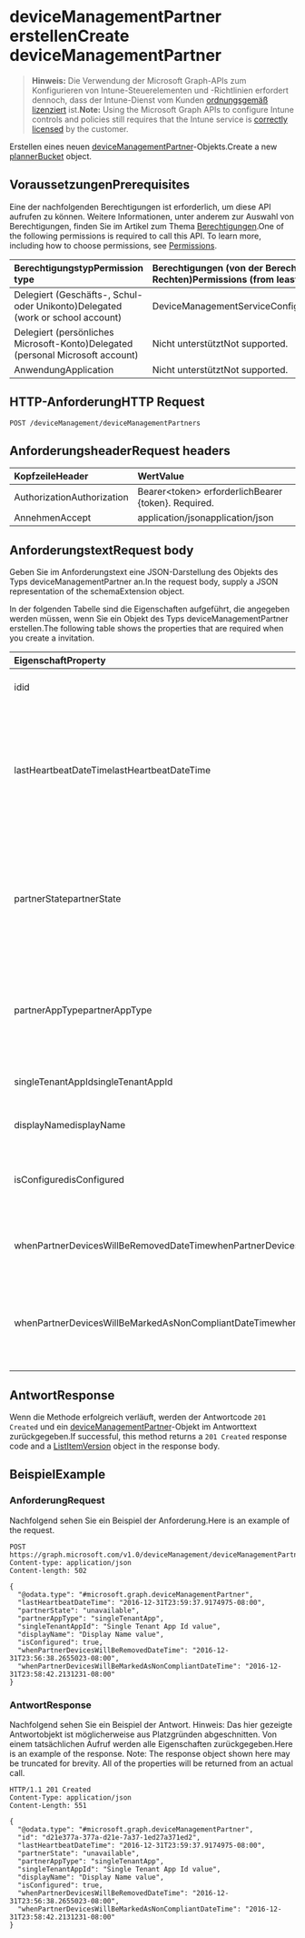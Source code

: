 # <a name="create-devicemanagementpartner"></a><span data-ttu-id="f5af0-101">deviceManagementPartner erstellen</span><span class="sxs-lookup"><span data-stu-id="f5af0-101">Create deviceManagementPartner</span></span>

> <span data-ttu-id="f5af0-102">**Hinweis:** Die Verwendung der Microsoft Graph-APIs zum Konfigurieren von Intune-Steuerelementen und -Richtlinien erfordert dennoch, dass der Intune-Dienst vom Kunden [ordnungsgemäß lizenziert](https://go.microsoft.com/fwlink/?linkid=839381) ist.</span><span class="sxs-lookup"><span data-stu-id="f5af0-102">**Note:** Using the Microsoft Graph APIs to configure Intune controls and policies still requires that the Intune service is [correctly licensed](https://go.microsoft.com/fwlink/?linkid=839381) by the customer.</span></span>

<span data-ttu-id="f5af0-103">Erstellen eines neuen [deviceManagementPartner](../resources/intune_onboarding_devicemanagementpartner.md)-Objekts.</span><span class="sxs-lookup"><span data-stu-id="f5af0-103">Create a new [plannerBucket](../resources/intune_onboarding_devicemanagementpartner.md) object.</span></span>
## <a name="prerequisites"></a><span data-ttu-id="f5af0-104">Voraussetzungen</span><span class="sxs-lookup"><span data-stu-id="f5af0-104">Prerequisites</span></span>
<span data-ttu-id="f5af0-p101">Eine der nachfolgenden Berechtigungen ist erforderlich, um diese API aufrufen zu können. Weitere Informationen, unter anderem zur Auswahl von Berechtigungen, finden Sie im Artikel zum Thema [Berechtigungen](../../../concepts/permissions_reference.md).</span><span class="sxs-lookup"><span data-stu-id="f5af0-p101">One of the following permissions is required to call this API. To learn more, including how to choose permissions, see [Permissions](../../../concepts/permissions_reference.md).</span></span>

|<span data-ttu-id="f5af0-107">Berechtigungstyp</span><span class="sxs-lookup"><span data-stu-id="f5af0-107">Permission type</span></span>|<span data-ttu-id="f5af0-108">Berechtigungen (von der Berechtigung mit den meisten Rechten zu der mit den wenigsten Rechten)</span><span class="sxs-lookup"><span data-stu-id="f5af0-108">Permissions (from least to most privileged)</span></span>|
|:---|:---|
|<span data-ttu-id="f5af0-109">Delegiert (Geschäfts-, Schul- oder Unikonto)</span><span class="sxs-lookup"><span data-stu-id="f5af0-109">Delegated (work or school account)</span></span>|<span data-ttu-id="f5af0-110">DeviceManagementServiceConfig.ReadWrite.All</span><span class="sxs-lookup"><span data-stu-id="f5af0-110">DeviceManagementServiceConfig.ReadWrite.All</span></span>|
|<span data-ttu-id="f5af0-111">Delegiert (persönliches Microsoft-Konto)</span><span class="sxs-lookup"><span data-stu-id="f5af0-111">Delegated (personal Microsoft account)</span></span>|<span data-ttu-id="f5af0-112">Nicht unterstützt</span><span class="sxs-lookup"><span data-stu-id="f5af0-112">Not supported.</span></span>|
|<span data-ttu-id="f5af0-113">Anwendung</span><span class="sxs-lookup"><span data-stu-id="f5af0-113">Application</span></span>|<span data-ttu-id="f5af0-114">Nicht unterstützt</span><span class="sxs-lookup"><span data-stu-id="f5af0-114">Not supported.</span></span>|

## <a name="http-request"></a><span data-ttu-id="f5af0-115">HTTP-Anforderung</span><span class="sxs-lookup"><span data-stu-id="f5af0-115">HTTP Request</span></span>
<!-- {
  "blockType": "ignored"
}
-->
``` http
POST /deviceManagement/deviceManagementPartners
```

## <a name="request-headers"></a><span data-ttu-id="f5af0-116">Anforderungsheader</span><span class="sxs-lookup"><span data-stu-id="f5af0-116">Request headers</span></span>
|<span data-ttu-id="f5af0-117">Kopfzeile</span><span class="sxs-lookup"><span data-stu-id="f5af0-117">Header</span></span>|<span data-ttu-id="f5af0-118">Wert</span><span class="sxs-lookup"><span data-stu-id="f5af0-118">Value</span></span>|
|:---|:---|
|<span data-ttu-id="f5af0-119">Authorization</span><span class="sxs-lookup"><span data-stu-id="f5af0-119">Authorization</span></span>|<span data-ttu-id="f5af0-120">Bearer&lt;token&gt; erforderlich</span><span class="sxs-lookup"><span data-stu-id="f5af0-120">Bearer {token}. Required.</span></span>|
|<span data-ttu-id="f5af0-121">Annehmen</span><span class="sxs-lookup"><span data-stu-id="f5af0-121">Accept</span></span>|<span data-ttu-id="f5af0-122">application/json</span><span class="sxs-lookup"><span data-stu-id="f5af0-122">application/json</span></span>|

## <a name="request-body"></a><span data-ttu-id="f5af0-123">Anforderungstext</span><span class="sxs-lookup"><span data-stu-id="f5af0-123">Request body</span></span>
<span data-ttu-id="f5af0-124">Geben Sie im Anforderungstext eine JSON-Darstellung des Objekts des Typs deviceManagementPartner an.</span><span class="sxs-lookup"><span data-stu-id="f5af0-124">In the request body, supply a JSON representation of the schemaExtension object.</span></span>

<span data-ttu-id="f5af0-125">In der folgenden Tabelle sind die Eigenschaften aufgeführt, die angegeben werden müssen, wenn Sie ein Objekt des Typs deviceManagementPartner erstellen.</span><span class="sxs-lookup"><span data-stu-id="f5af0-125">The following table shows the properties that are required when you create a invitation.</span></span>

|<span data-ttu-id="f5af0-126">Eigenschaft</span><span class="sxs-lookup"><span data-stu-id="f5af0-126">Property</span></span>|<span data-ttu-id="f5af0-127">Typ</span><span class="sxs-lookup"><span data-stu-id="f5af0-127">Type</span></span>|<span data-ttu-id="f5af0-128">Beschreibung</span><span class="sxs-lookup"><span data-stu-id="f5af0-128">Description</span></span>|
|:---|:---|:---|
|<span data-ttu-id="f5af0-129">id</span><span class="sxs-lookup"><span data-stu-id="f5af0-129">id</span></span>|<span data-ttu-id="f5af0-130">String</span><span class="sxs-lookup"><span data-stu-id="f5af0-130">String</span></span>|<span data-ttu-id="f5af0-131">Noch nicht dokumentiert</span><span class="sxs-lookup"><span data-stu-id="f5af0-131">Not yet documented</span></span>|
|<span data-ttu-id="f5af0-132">lastHeartbeatDateTime</span><span class="sxs-lookup"><span data-stu-id="f5af0-132">lastHeartbeatDateTime</span></span>|<span data-ttu-id="f5af0-133">DateTimeOffset</span><span class="sxs-lookup"><span data-stu-id="f5af0-133">DateTimeOffset</span></span>|<span data-ttu-id="f5af0-134">Zeitstempel des letzten Heartbeats nach Aktivierung der Option „Connect to Device management Partner“ durch den Administrator</span><span class="sxs-lookup"><span data-stu-id="f5af0-134">Timestamp of last heartbeat after admin enabled option Connect to Device management Partner</span></span>|
|<span data-ttu-id="f5af0-135">partnerState</span><span class="sxs-lookup"><span data-stu-id="f5af0-135">partnerState</span></span>|<span data-ttu-id="f5af0-136">String</span><span class="sxs-lookup"><span data-stu-id="f5af0-136">String</span></span>|<span data-ttu-id="f5af0-137">Partnerstatus des Mandanten. Mögliche Werte sind: `unknown`, `unavailable`, `enabled`, `terminated`, `rejected`, `unresponsive`.</span><span class="sxs-lookup"><span data-stu-id="f5af0-137">Partner state of this tenant Possible values are: `unknown`, `unavailable`, `enabled`, `terminated`, `rejected`, `unresponsive`.</span></span>|
|<span data-ttu-id="f5af0-138">partnerAppType</span><span class="sxs-lookup"><span data-stu-id="f5af0-138">partnerAppType</span></span>|<span data-ttu-id="f5af0-139">String</span><span class="sxs-lookup"><span data-stu-id="f5af0-139">String</span></span>|<span data-ttu-id="f5af0-140">Partner-App-Typ. Mögliche Werte sind: `unknown`, `singleTenantApp`, `multiTenantApp`.</span><span class="sxs-lookup"><span data-stu-id="f5af0-140">Partner App type Possible values are: `unknown`, `singleTenantApp`, `multiTenantApp`.</span></span>|
|<span data-ttu-id="f5af0-141">singleTenantAppId</span><span class="sxs-lookup"><span data-stu-id="f5af0-141">singleTenantAppId</span></span>|<span data-ttu-id="f5af0-142">String</span><span class="sxs-lookup"><span data-stu-id="f5af0-142">String</span></span>|<span data-ttu-id="f5af0-143">ID der Partner-App mit einem einzelnen Mandanten</span><span class="sxs-lookup"><span data-stu-id="f5af0-143">Partner Single tenant App id</span></span>|
|<span data-ttu-id="f5af0-144">displayName</span><span class="sxs-lookup"><span data-stu-id="f5af0-144">displayName</span></span>|<span data-ttu-id="f5af0-145">String</span><span class="sxs-lookup"><span data-stu-id="f5af0-145">String</span></span>|<span data-ttu-id="f5af0-146">Anzeigename für Partner</span><span class="sxs-lookup"><span data-stu-id="f5af0-146">Partner display name</span></span>|
|<span data-ttu-id="f5af0-147">isConfigured</span><span class="sxs-lookup"><span data-stu-id="f5af0-147">isConfigured</span></span>|<span data-ttu-id="f5af0-148">Boolescher Wert</span><span class="sxs-lookup"><span data-stu-id="f5af0-148">Boolean</span></span>|<span data-ttu-id="f5af0-149">Gibt an, ob Geräteverwaltungspartner konfiguriert ist.</span><span class="sxs-lookup"><span data-stu-id="f5af0-149">Whether device management partner is configured or not</span></span>|
|<span data-ttu-id="f5af0-150">whenPartnerDevicesWillBeRemovedDateTime</span><span class="sxs-lookup"><span data-stu-id="f5af0-150">whenPartnerDevicesWillBeRemovedDateTime</span></span>|<span data-ttu-id="f5af0-151">DateTimeOffset</span><span class="sxs-lookup"><span data-stu-id="f5af0-151">DateTimeOffset</span></span>|<span data-ttu-id="f5af0-152">DateTime in UTC, zu der PartnerDevices entfernt werden</span><span class="sxs-lookup"><span data-stu-id="f5af0-152">DateTime in UTC when PartnerDevices will be removed</span></span>|
|<span data-ttu-id="f5af0-153">whenPartnerDevicesWillBeMarkedAsNonCompliantDateTime</span><span class="sxs-lookup"><span data-stu-id="f5af0-153">whenPartnerDevicesWillBeMarkedAsNonCompliantDateTime</span></span>|<span data-ttu-id="f5af0-154">DateTimeOffset</span><span class="sxs-lookup"><span data-stu-id="f5af0-154">DateTimeOffset</span></span>|<span data-ttu-id="f5af0-155">DateTime in UTC, zu der PartnerDevices als nicht kompatibel gekennzeichnet werden</span><span class="sxs-lookup"><span data-stu-id="f5af0-155">DateTime in UTC when PartnerDevices will be marked as NonCompliant</span></span>|



## <a name="response"></a><span data-ttu-id="f5af0-156">Antwort</span><span class="sxs-lookup"><span data-stu-id="f5af0-156">Response</span></span>
<span data-ttu-id="f5af0-157">Wenn die Methode erfolgreich verläuft, werden der Antwortcode `201 Created` und ein [deviceManagementPartner](../resources/intune_onboarding_devicemanagementpartner.md)-Objekt im Antworttext zurückgegeben.</span><span class="sxs-lookup"><span data-stu-id="f5af0-157">If successful, this method returns a `201 Created` response code and a [ListItemVersion](../resources/intune_onboarding_devicemanagementpartner.md) object in the response body.</span></span>

## <a name="example"></a><span data-ttu-id="f5af0-158">Beispiel</span><span class="sxs-lookup"><span data-stu-id="f5af0-158">Example</span></span>
### <a name="request"></a><span data-ttu-id="f5af0-159">Anforderung</span><span class="sxs-lookup"><span data-stu-id="f5af0-159">Request</span></span>
<span data-ttu-id="f5af0-160">Nachfolgend sehen Sie ein Beispiel der Anforderung.</span><span class="sxs-lookup"><span data-stu-id="f5af0-160">Here is an example of the request.</span></span>
``` http
POST https://graph.microsoft.com/v1.0/deviceManagement/deviceManagementPartners
Content-type: application/json
Content-length: 502

{
  "@odata.type": "#microsoft.graph.deviceManagementPartner",
  "lastHeartbeatDateTime": "2016-12-31T23:59:37.9174975-08:00",
  "partnerState": "unavailable",
  "partnerAppType": "singleTenantApp",
  "singleTenantAppId": "Single Tenant App Id value",
  "displayName": "Display Name value",
  "isConfigured": true,
  "whenPartnerDevicesWillBeRemovedDateTime": "2016-12-31T23:56:38.2655023-08:00",
  "whenPartnerDevicesWillBeMarkedAsNonCompliantDateTime": "2016-12-31T23:58:42.2131231-08:00"
}
```

### <a name="response"></a><span data-ttu-id="f5af0-161">Antwort</span><span class="sxs-lookup"><span data-stu-id="f5af0-161">Response</span></span>
<span data-ttu-id="f5af0-p102">Nachfolgend sehen Sie ein Beispiel der Antwort. Hinweis: Das hier gezeigte Antwortobjekt ist möglicherweise aus Platzgründen abgeschnitten. Von einem tatsächlichen Aufruf werden alle Eigenschaften zurückgegeben.</span><span class="sxs-lookup"><span data-stu-id="f5af0-p102">Here is an example of the response. Note: The response object shown here may be truncated for brevity. All of the properties will be returned from an actual call.</span></span>
``` http
HTTP/1.1 201 Created
Content-Type: application/json
Content-Length: 551

{
  "@odata.type": "#microsoft.graph.deviceManagementPartner",
  "id": "d21e377a-377a-d21e-7a37-1ed27a371ed2",
  "lastHeartbeatDateTime": "2016-12-31T23:59:37.9174975-08:00",
  "partnerState": "unavailable",
  "partnerAppType": "singleTenantApp",
  "singleTenantAppId": "Single Tenant App Id value",
  "displayName": "Display Name value",
  "isConfigured": true,
  "whenPartnerDevicesWillBeRemovedDateTime": "2016-12-31T23:56:38.2655023-08:00",
  "whenPartnerDevicesWillBeMarkedAsNonCompliantDateTime": "2016-12-31T23:58:42.2131231-08:00"
}
```



